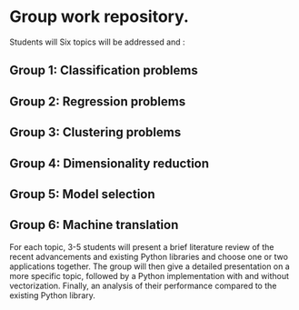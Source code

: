 # Group work repository.
Students will Six topics will be addressed and : 
## Group 1: Classification problems
## Group 2: Regression problems
## Group 3: Clustering problems
## Group 4: Dimensionality reduction
## Group 5: Model selection
## Group 6: Machine translation 
For each topic, 3-5 students will present a brief literature review of the recent advancements and existing Python libraries and choose one or two applications together. The group will then give a detailed presentation on a more specific topic, followed by a Python implementation with and without vectorization. Finally, an analysis of their performance compared to the existing Python library. 
